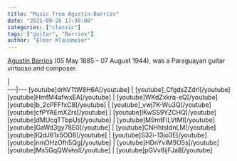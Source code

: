 ```yaml
---
title: "Music from Agustin Barrios"
date: "2021-09-26 17:30:00"
categories: ["classic"]
tags: ["guitar", "Barrios"]
author: "Elmar Klausmeier"
---
```


[Agustín Barrios](https://en.wikipedia.org/wiki/Agustin_Barrios) (05 May 1885 &ndash; 07 August 1944), was a Paraguayan guitar virtuoso and composer.

   |   
---|---
[youtube]drhVTtW8H6A[/youtube] | [youtube]_CfgdsZZdrI[/youtube]
[youtube]HmfM4afwxEA[/youtube] | [youtube]WKdZxkrq-eQ[/youtube]
[youtube]b_2cPFFfxC8[/youtube] | [youtube]_vwj7K-Wu3Q[/youtube]
[youtube]cfPYAEmXZrs[/youtube] | [youtube]IKwSS9YZCHQ[/youtube]
[youtube]dMUcqTTbpUs[/youtube] | [youtube]M9mtFlLVtMI[/youtube]
[youtube]GaWd3gy78E0[/youtube] | [youtube]CNHhtsIdnLM[/youtube]
[youtube]IQdJ61x5OD8[/youtube] | [youtube]S32i-13jo3E[/youtube]
[youtube]nmDHzOfh5Qg[/youtube] | [youtube]HDnYvIM9O5s[/youtube]
[youtube]Ms5GqQWxhsI[/youtube] | [youtube]pGVv8ijFJa8[/youtube]


